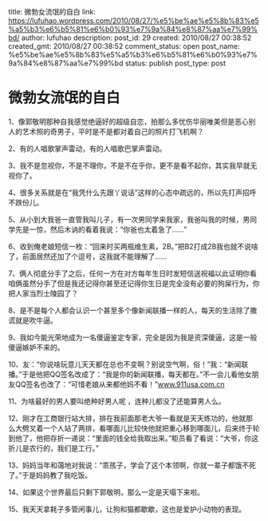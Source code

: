 title: 微勃女流氓的自白
link: https://lufuhao.wordpress.com/2010/08/27/%e5%be%ae%e5%8b%83%e5%a5%b3%e6%b5%81%e6%b0%93%e7%9a%84%e8%87%aa%e7%99%bd/
author: lufuhao
description: 
post_id: 29
created: 2010/08/27 00:38:52
created_gmt: 2010/08/27 00:38:52
comment_status: open
post_name: %e5%be%ae%e5%8b%83%e5%a5%b3%e6%b5%81%e6%b0%93%e7%9a%84%e8%87%aa%e7%99%bd
status: publish
post_type: post

# 微勃女流氓的自白

1、像郭敬明那种自我感觉绝逼好的超级自恋，拍那么多忧伤华丽唯美但是恶心别人的艺术照的奇男子，平时是不是都对着自己的照片打飞机啊？ 

2、有的人唱歌掌声雷动，有的人唱歌巴掌声雷动。 

3、我不是忽视你，不是不理你，不是不在乎你，更不是看不起你，其实我早就无视你了。 

4、很多关系就是在“我凭什么先跟丫说话”这样的心态中疏远的，所以先打声招呼不跌份儿。 

5、从小到大我爸一直管我叫儿子，有一次男同学来我家，我爸叫我的时候，男同学先是一惊，然后木讷的看着我说：“你爸也太着急了……”

6、收到俺老娘短信一枚：“回来时买两瓶维生素，2B。”把B2打成2B我也就不说啥了，前面居然还加了个逗号，这我就不能理解了…… 

7、俩人彻底分手了之后，任何一方在对方每年生日时发短信送祝福以此证明你看咱俩虽然分手了但是我还记得你甚至还记得你生日是完全没有必要的狗屎行为，你把人家当烈士陵园了？ 

8、是不是每个人都会认识一个甚至多个像新闻联播一样的人，每天的生活除了撒谎就是吹牛逼。 

9、我如今能光荣地成为一名傻逼鉴定专家，完全是因为我是资深傻逼，这是一般傻逼嫉妒不来的。 

10、友：“你说啥玩意儿天天都在总也不变啊？别说空气啊，俗！”我：“新闻联播。”于是他把QQ签名改成了：“我是你的新闻联播，每天都在。”不一会儿看他女朋友QQ签名也改了：“可惜老娘从来都他妈不看！”www.911usa.com.cn 

11、为啥最好的男人要叫绝种好男人呢 ，连种儿都没了还能算男人么。 

12、刚才在工商银行站大排，排在我前面那老大爷一看就是天天练功的，他就那么大劈叉着一个人站了两排，看哪面儿比较快他就把重心移到哪面儿，后来终于轮到他了，他把存折一递说：“里面的钱全给我取出来。”柜员看了看说：“大爷，你这折儿是农行的，我们是工行。” 

13、妈妈当年和蔼地对我说：“乖孩子，学会了这个本领啊，你就一辈子都饿不死了。”于是妈妈教了我吃饭。 

14、如果这个世界最后只剩下郭敬明，那么一定是天塌下来啦。 

15、我天天拿耗子多管闲事儿，让狗和猫都歇歇，这也是爱护小动物的表现。